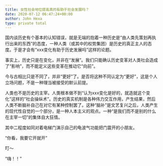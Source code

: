 ```yaml
---
title: 女性社会地位提高真的有助于社会发展吗？
date: 2020-07-12 06:47:24+00:00
author: John Hexa
type: private total
---
```

国内谈历史有个基本的认知错误，就是无端的抱着一种历史是“由人类先策划再执行出来的东西”的态度，一种人类（或其中的权势集团）是历史的真正主人的态度。于是才会有“xxx变化有助于历史发展吗”这样的论题。

事实上，历史只是在变化，并非在“发展”。我们只能确认历史变革对人类社会造成了“影响”，而不能定义这些变革在推动它“向前”。

今与古相比只是不同了，并非“更好”了。是否将这种不同认定为“更好”，这是个人立场问题，不是一种理当被接受的默认前提。

人类也不是历史的主宰。人类根本做不到“认为xxx变化是好的，就造就这个变化”这样的“社会操纵术”。历史的真实机制是各种伟力交互作用，产生结果，然后人类不断脑补自己在对它有某种控制罢了。这种“脑补”是文艺复兴之后，人类产生的现代性自觉的一个部分，是一种人本主义的观点。一种“是我们而不是别的什么在主宰一切”的集体自大狂情。

其中二程度如同对着电梯门演示自己的龟波气功能把门震开的小朋友。

“你看，我要它开就开” 

叮～

“嗨！！”


